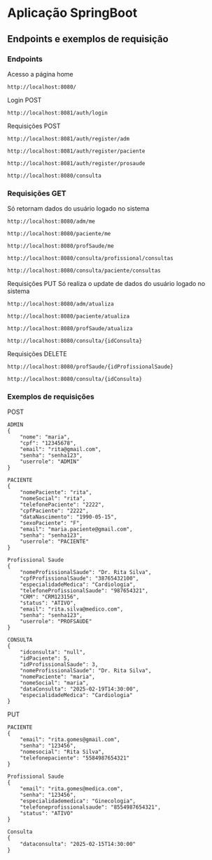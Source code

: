 # Aplicação SpringBoot

## Endpoints e exemplos de requisição

### Endpoints

Acesso a página home
```
http://localhost:8080/
```

Login POST
```
http://localhost:8081/auth/login
```

Requisições POST
```
http://localhost:8081/auth/register/adm
```
```
http://localhost:8081/auth/register/paciente
```
```
http://localhost:8081/auth/register/prosaude
```
```
http://localhost:8080/consulta
```

### Requisições GET
Só retornam dados do usuário logado no sistema

```
http://localhost:8080/adm/me
```
```
http://localhost:8080/paciente/me
```
```
http://localhost:8080/profSaude/me
```
```
http://localhost:8080/consulta/profissional/consultas
```
```
http://localhost:8080/consulta/paciente/consultas
```

Requisições PUT
Só realiza o update de dados do usuário logado no sistema

```
http://localhost:8080/adm/atualiza
```
```
http://localhost:8080/paciente/atualiza
```
```
http://localhost:8080/profSaude/atualiza
```
```
http://localhost:8080/consulta/{idConsulta}
```

Requisições DELETE

```
http://localhost:8080/profSaude/{idProfissionalSaude}
```
```
http://localhost:8080/consulta/{idConsulta}
```
### Exemplos de requisições

POST

````angular2html
ADMIN
{
	"nome": "maria",
	"cpf": "12345678",
	"email": "rita@gmail.com",
	"senha": "senha123",
	"userrole": "ADMIN"
}
````
````angular2html
PACIENTE
{
    "nomePaciente": "rita",
    "nomeSocial": "rita",
    "telefonePaciente": "2222",
    "cpfPaciente": "2222",
    "dataNascimento": "1990-05-15",
    "sexoPaciente": "F",
    "email": "maria.paciente@gmail.com",
    "senha": "senha123",
    "userrole": "PACIENTE"
}
````
````angular2html
Profissional Saude
{
    "nomeProfissionalSaude": "Dr. Rita Silva",
    "cpfProfissionalSaude": "38765432100",
    "especialidadeMedica": "Cardiologia",
    "telefoneProfissionalSaude": "987654321",
    "CRM": "CRM123156",
    "status": "ATIVO",
    "email": "rita.silva@medico.com",
    "senha": "senha123",
    "userrole": "PROFSAUDE"
}
````
````angular2html
CONSULTA
{
    "idconsulta": "null",
    "idPaciente": 5,
    "idProfissionalSaude": 3,
    "nomeProfissionalSaude": "Dr. Rita Silva",
    "nomePaciente": "maria",
    "nomeSocial": "maria",
    "dataConsulta": "2025-02-19T14:30:00",
    "especialidadeMedica": "Cardiologia"
}
````

PUT
````angular2html
PACIENTE
{
    "email": "rita.gomes@gmail.com",
    "senha": "123456",
    "nomesocial": "Rita Silva",
    "telefonepaciente": "5584987654321"
}
````
````angular2html
Profissional Saude
{
    "email": "rita.gomes@medica.com",
    "senha": "123456",
    "especialidademedica": "Ginecologia",
    "telefoneprofissionalsaude": "8554987654321",
    "status": "ATIVO"
}
````
````angular2html
Consulta
{
    "dataconsulta": "2025-02-15T14:30:00"
}
````